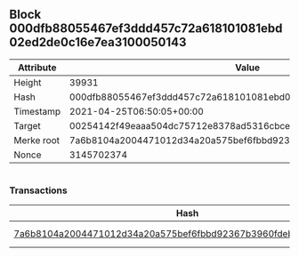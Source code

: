 ## Block 000dfb88055467ef3ddd457c72a618101081ebd02ed2de0c16e7ea3100050143

Attribute | Value
--- | ---
Height | 39931
Hash | 000dfb88055467ef3ddd457c72a618101081ebd02ed2de0c16e7ea3100050143
Timestamp | 2021-04-25T06:50:05+00:00
Target | 00254142f49eaaa504dc75712e8378ad5316cbcead634704b3734b6271167cc4
Merke root | 7a6b8104a2004471012d34a20a575bef6fbbd92367b3960fdebd21f63e1f3a1c
Nonce | 3145702374

```

```

### Transactions

Hash | Amount
--- | ---
[7a6b8104a2004471012d34a20a575bef6fbbd92367b3960fdebd21f63e1f3a1c](7a6b8104a2004471012d34a20a575bef6fbbd92367b3960fdebd21f63e1f3a1c.md) | 10.00000000 SKEPTI 
